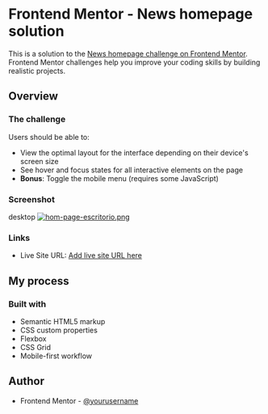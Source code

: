 # Frontend Mentor - News homepage solution

This is a solution to the [News homepage challenge on Frontend Mentor](https://www.frontendmentor.io/challenges/news-homepage-H6SWTa1MFl). Frontend Mentor challenges help you improve your coding skills by building realistic projects. 



## Overview

### The challenge

Users should be able to:

- View the optimal layout for the interface depending on their device's screen size
- See hover and focus states for all interactive elements on the page
- **Bonus**: Toggle the mobile menu (requires some JavaScript)

### Screenshot
desktop
[![hom-page-escritorio.png](https://i.postimg.cc/bv2VZWZf/hom-page-escritorio.png)](https://postimg.cc/SXkf5ZLg)



### Links


- Live Site URL: [Add live site URL here](https://your-live-site-url.com)

## My process

### Built with

- Semantic HTML5 markup
- CSS custom properties
- Flexbox
- CSS Grid
- Mobile-first workflow




## Author


- Frontend Mentor - [@yourusername](https://www.frontendmentor.io/profile/yourusername)




